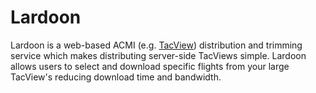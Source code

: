 # Lardoon

Lardoon is a web-based ACMI (e.g. [TacView](https://www.tacview.net/product/about/en/)) distribution and trimming service which makes distributing server-side TacViews simple. Lardoon allows users to select and download specific flights from your large TacView's reducing download time and bandwidth.

